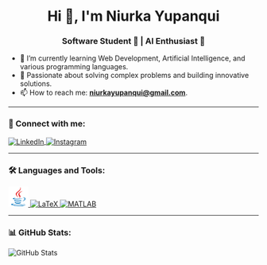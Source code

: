 <h1 align="center">Hi 👋, I'm Niurka Yupanqui</h1>
<h3 align="center">Software Student 🌟 | AI Enthusiast 🤖</h3>

- 🌱 I’m currently learning Web Development, Artificial Intelligence, and various programming languages.
- 🎯 Passionate about solving complex problems and building innovative solutions.
- 📫 How to reach me: **niurkayupanqui@gmail.com**.

---

<h3 align="left">🔗 Connect with me:</h3>
<p align="left">
  <a href="https://www.linkedin.com/in/niurka-yupanqui-931a8122a" target="blank">
    <img align="center" src="https://raw.githubusercontent.com/rahuldkjain/github-profile-readme-generator/master/src/images/icons/Social/linked-in-alt.svg" alt="LinkedIn" height="30" width="40" />
  </a>
  <a href="https://www.instagram.com/niurka_50?igsh=MXNhY2wzbGF3bnd3YQ%3D%3D&utm_source=qr" target="blank">
    <img align="center" src="https://raw.githubusercontent.com/rahuldkjain/github-profile-readme-generator/master/src/images/icons/Social/instagram.svg" alt="Instagram" height="30" width="40" />
  </a>
</p>

---

<h3 align="left">🛠️ Languages and Tools:</h3>
<p align="left">
  <a href="https://www.java.com" target="_blank">
    <img src="https://raw.githubusercontent.com/devicons/devicon/master/icons/java/java-original.svg" alt="Java" width="40" height="40" />
  </a>
  <a href="https://www.latex-project.org" target="_blank">
    <img src="https://upload.wikimedia.org/wikipedia/commons/9/92/LaTeX_logo.svg" alt="LaTeX" width="40" height="40" />
  </a>
  <a href="https://www.mathworks.com/products/matlab.html" target="_blank">
    <img src="https://upload.wikimedia.org/wikipedia/commons/2/21/Matlab_Logo.png" alt="MATLAB" width="40" height="40" />
  </a>
</p>

---

<h3 align="left">📊 GitHub Stats:</h3>
<p align="left">
  <img src="https://github-readme-stats.vercel.app/api?username=niurkayupanqui&show_icons=true&theme=tokyonight" alt="GitHub Stats" />
</p>
